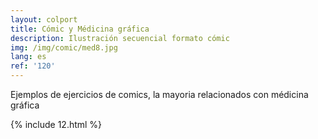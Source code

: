 ```yaml
---
layout: colport
title: Cómic y Médicina gráfica
description: Ilustración secuencial formato cómic
img: /img/comic/med8.jpg
lang: es
ref: '120'
---
```


Ejemplos de ejercicios de comics, la mayoria relacionados con médicina gráfica

{% include 12.html %}
